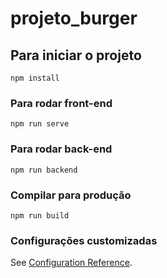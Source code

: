 # projeto_burger

## Para iniciar o projeto
```
npm install
```

### Para rodar front-end
```
npm run serve
```
### Para rodar back-end
```
npm run backend
```
### Compilar para produção
```
npm run build
```

### Configurações customizadas
See [Configuration Reference](https://cli.vuejs.org/config/).
